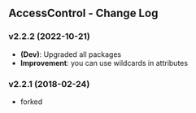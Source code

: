 ## AccessControl - Change Log

### v2.2.2 (2022-10-21)

-   **(Dev)**: Upgraded all packages
-   **Improvement**: you can use wildcards in attributes

### v2.2.1 (2018-02-24)

-   forked
